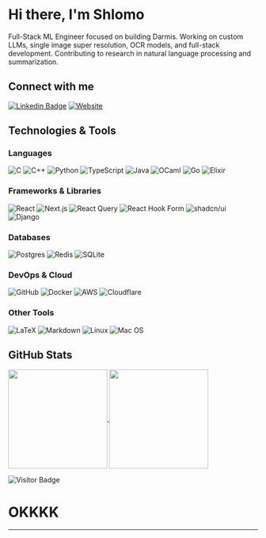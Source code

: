 # Hi there, I'm Shlomo

Full-Stack ML Engineer focused on building Darmis. Working on custom LLMs, single image super resolution, OCR models, and full-stack development. Contributing to research in natural language processing and summarization.

## Connect with me

[![Linkedin Badge](https://img.shields.io/badge/-ShlomoStept-blue?style=for-the-badge&logo=Linkedin&logoColor=white&link=https://www.linkedin.com/in/shlomo-stept/)](https://www.linkedin.com/in/shlomo-stept/)
[![Website](https://img.shields.io/badge/Website-shlomostept.com-informational?style=for-the-badge&logo=tidal&logoColor=black)](https://www.shlomostept.com/)

## Technologies & Tools

### Languages
![C](https://img.shields.io/badge/c-%2300599C.svg?style=flat-square&logo=c&logoColor=white)
![C++](https://img.shields.io/badge/-C++-00599C?style=flat-square&logo=c)
![Python](https://img.shields.io/badge/python-black?style=flat-square&logo=python&logoColor=ffdd54)
![TypeScript](https://img.shields.io/badge/TypeScript-3178C6?logo=typescript&logoColor=fff)
![Java](https://img.shields.io/badge/java-%23FA7343.svg?style=flat-square&logo=java&logoColor=white)
![OCaml](https://img.shields.io/badge/OCaml-EC6813?logo=ocaml&logoColor=fff)
![Go](https://img.shields.io/badge/Go-%2300ADD8.svg?&logo=go&logoColor=white)
![Elixir](https://img.shields.io/badge/Elixir-%234B275F.svg?&logo=elixir&logoColor=white)

### Frameworks & Libraries
![React](https://img.shields.io/badge/-React-black?style=flat-square&logo=react)
![Next.js](https://img.shields.io/badge/Next.js-black?logo=next.js&logoColor=white)
![React Query](https://img.shields.io/badge/React%20Query-FF4154?logo=reactquery&logoColor=fff)
![React Hook Form](https://img.shields.io/badge/React%20Hook%20Form-EC5990?logo=reacthookform&logoColor=fff)
![shadcn/ui](https://img.shields.io/badge/shadcn%2Fui-000?logo=shadcnui&logoColor=fff)
![Django](https://img.shields.io/badge/Django-%23092E20.svg?logo=django&logoColor=white)

### Databases
![Postgres](https://img.shields.io/badge/Postgres-%23316192.svg?logo=postgresql&logoColor=white)
![Redis](https://img.shields.io/badge/Redis-%23DD0031.svg?logo=redis&logoColor=white)
![SQLite](https://img.shields.io/badge/SQLite-%2307405e.svg?logo=sqlite&logoColor=white)

### DevOps & Cloud
![GitHub](https://img.shields.io/badge/-GitHub-181717?style=flat-square&logo=github)
![Docker](https://img.shields.io/badge/Docker-2496ED?logo=docker&logoColor=fff)
![AWS](https://img.shields.io/badge/AWS-%23FF9900.svg?logo=amazon-web-services&logoColor=white)
![Cloudflare](https://img.shields.io/badge/Cloudflare-F38020?logo=Cloudflare&logoColor=white)

### Other Tools
![LaTeX](https://img.shields.io/badge/latex-%23008080.svg?style=flat-square&logo=latex&logoColor=white)
![Markdown](https://img.shields.io/badge/markdown-%23000000.svg?style=flat-square&logo=markdown&logoColor=white)
![Linux](https://img.shields.io/badge/Linux-FCC624?style=flat-square&logo=linux&logoColor=black)
![Mac OS](https://img.shields.io/badge/mac%20os-000000?style=flat-square&logo=macos&logoColor=F0F0F0)


## GitHub Stats

<a href="https://github.com/ShlomoStept/README.md">
  <img height=200 align="center" src="https://github-readme-stats.vercel.app/api?username=ShlomoStept&count_private=true&show_icons=true&include_all_commits=true&theme=transparent" />
</a>
<a href="https://github.com/ShlomoStept/README.md">
  <img height=200 align="center" src="https://github-readme-stats.vercel.app/api/top-langs/?username=ShlomoStept&count_private=true&hide=TeX,jupyternotebook&layout=compact&langs_count=8&theme=transparent&card_width=320" />
</a>

![Visitor Badge](https://visitor-badge.laobi.icu/badge?page_id=ShlomoStept.ShlomoStept)






# OKKKK
----------





<!--
# Hi there, I'm Shlomo 👋

I'm a dedicated Full-Stack ML Engineer, focused on building Darmis.

## 🔗 Connect with me

[![Linkedin Badge](https://img.shields.io/badge/-ShlomoStept-blue?style=for-the-badge&logo=Linkedin&logoColor=white&link=https://www.linkedin.com/in/shlomo-stept/)](https://www.linkedin.com/in/shlomo-stept/)
[![Website](https://img.shields.io/badge/Website-shlomostept.com-informational?style=for-the-badge&logo=tidal&logoColor=black)](https://www.shlomostept.com/)

## 💻 Technologies & Tools

### Languages
![C](https://img.shields.io/badge/c-%2300599C.svg?style=flat-square&logo=c&logoColor=white)
![C++](https://img.shields.io/badge/-C++-00599C?style=flat-square&logo=c)
![Python](https://img.shields.io/badge/python-black?style=flat-square&logo=python&logoColor=ffdd54)
![Java](https://img.shields.io/badge/java-%23FA7343.svg?style=flat-square&logo=java&logoColor=white)
![JavaScript](https://img.shields.io/badge/JavaScript-F7DF1E?logo=javascript&logoColor=000)
![TypeScript](https://img.shields.io/badge/TypeScript-3178C6?logo=typescript&logoColor=fff)
![HTML](https://img.shields.io/badge/HTML-%23E34F26.svg?logo=html5&logoColor=white)
![CSS](https://img.shields.io/badge/CSS-1572B6?logo=css3&logoColor=fff)
![Shell Script](https://img.shields.io/badge/shell_script-%23121011.svg?style=flat-square&logo=gnu-bash&logoColor=white)
![R](https://img.shields.io/badge/R-%23276DC3.svg?logo=r&logoColor=white)
![OCaml](https://img.shields.io/badge/OCaml-EC6813?logo=ocaml&logoColor=fff)
![Go](https://img.shields.io/badge/Go-%2300ADD8.svg?&logo=go&logoColor=white)
![Elixir](https://img.shields.io/badge/Elixir-%234B275F.svg?&logo=elixir&logoColor=white)

### Frameworks & Libraries
![React](https://img.shields.io/badge/-React-black?style=flat-square&logo=react)
![Next.js](https://img.shields.io/badge/Next.js-black?logo=next.js&logoColor=white)
![Django](https://img.shields.io/badge/Django-%23092E20.svg?logo=django&logoColor=white)
![TailwindCSS](https://img.shields.io/badge/Tailwind%20CSS-%2338B2AC.svg?logo=tailwind-css&logoColor=white)
![React Query](https://img.shields.io/badge/React%20Query-FF4154?logo=reactquery&logoColor=fff)
![React Hook Form](https://img.shields.io/badge/React%20Hook%20Form-EC5990?logo=reacthookform&logoColor=fff)
![shadcn/ui](https://img.shields.io/badge/shadcn%2Fui-000?logo=shadcnui&logoColor=fff)

### Databases
![MySQL](https://img.shields.io/badge/-MySQL-black?style=flat-square&logo=mysql)
![Postgres](https://img.shields.io/badge/Postgres-%23316192.svg?logo=postgresql&logoColor=white)
![Redis](https://img.shields.io/badge/Redis-%23DD0031.svg?logo=redis&logoColor=white)
![SQLite](https://img.shields.io/badge/SQLite-%2307405e.svg?logo=sqlite&logoColor=white)
![Supabase](https://img.shields.io/badge/Supabase-3FCF8E?logo=supabase&logoColor=fff)

### DevOps & Cloud
![Git](https://img.shields.io/badge/-Git-black?style=flat-square&logo=git)
![GitHub](https://img.shields.io/badge/-GitHub-181717?style=flat-square&logo=github)
![Docker](https://img.shields.io/badge/Docker-2496ED?logo=docker&logoColor=fff)
![AWS](https://img.shields.io/badge/AWS-%23FF9900.svg?logo=amazon-web-services&logoColor=white)
![Vercel](https://img.shields.io/badge/Vercel-%23000000.svg?logo=vercel&logoColor=white)
![Cloudflare](https://img.shields.io/badge/Cloudflare-F38020?logo=Cloudflare&logoColor=white)

### Other Tools
![LaTeX](https://img.shields.io/badge/latex-%23008080.svg?style=flat-square&logo=latex&logoColor=white)
![Markdown](https://img.shields.io/badge/markdown-%23000000.svg?style=flat-square&logo=markdown&logoColor=white)
![MDX](https://img.shields.io/badge/MDX-1B1F24?logo=mdx&logoColor=fff)
![Linux](https://img.shields.io/badge/Linux-FCC624?style=flat-square&logo=linux&logoColor=black)
![Mac OS](https://img.shields.io/badge/mac%20os-000000?style=flat-square&logo=macos&logoColor=F0F0F0)
![Selenium](https://img.shields.io/badge/Selenium-43B02A?logo=selenium&logoColor=fff)
![PyPI](https://img.shields.io/badge/PyPI-3775A9?logo=pypi&logoColor=fff)
![Yarn](https://img.shields.io/badge/Yarn-2C8EBB?logo=yarn&logoColor=fff)
![Stripe](https://img.shields.io/badge/Stripe-5851DD?logo=stripe&logoColor=fff)
![Zoom](https://img.shields.io/badge/Zoom-2D8CFF?logo=zoom&logoColor=white)
![Contentful](https://img.shields.io/badge/Contentful-2478CC?logo=contentful&logoColor=fff)

## 📊 GitHub Stats

<a href="https://github.com/ShlomoStept/README.md">
  <img height=200 align="center" src="https://github-readme-stats.vercel.app/api?username=ShlomoStept&count_private=true&show_icons=true&include_all_commits=true&theme=transparent" />
</a>
<a href="https://github.com/ShlomoStept/README.md">
  <img height=200 align="center" src="https://github-readme-stats.vercel.app/api/top-langs/?username=ShlomoStept&count_private=true&hide=TeX,jupyternotebook&layout=compact&langs_count=8&theme=transparent&card_width=320" />
</a>

![Visitor Badge](https://visitor-badge.laobi.icu/badge?page_id=ShlomoStept.ShlomoStept)

<!--
**ShlomoStept/ShlomoStept** is a ✨ _special_ ✨ repository because its `README.md` (this file) appears on your GitHub profile.

Here are some ideas to get you started:

- 🔭 I'm currently working on ...
- 🌱 I'm currently learning ...
- 👯 I'm looking to collaborate on ...
- 🤔 I'm looking for help with ...
- 💬 Ask me about ...
- 📫 How to reach me: ...
- 😄 Pronouns: ...
- ⚡ Fun fact: ...
-->
